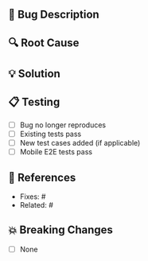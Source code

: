 ## 🐛 Bug Description

<!-- Describe the bug being fixed -->

## 🔍 Root Cause

<!-- Explain why this bug occurred -->

## 💡 Solution

<!-- Describe how the bug was fixed -->

## 📋 Testing

- [ ] Bug no longer reproduces
- [ ] Existing tests pass
- [ ] New test cases added (if applicable)
- [ ] Mobile E2E tests pass

## 🔗 References

- Fixes: #
- Related: #

## 💥 Breaking Changes

<!-- List any breaking changes -->

- [ ] None
